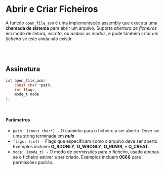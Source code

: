 # Abrir e Criar Ficheiros
A função `open_file_asm` é uma implementação assembly que executa uma **chamada de sistema** para abrir um arquivo. Suporta *abertura de ficheiros* em modo de *leitura*, *escrita*, ou *ambos os modos*, e pode também *criar um ficheiro* se este ainda não existir.

<br><br>

## Assinatura
```C
int open_file_asm(
    const char *path, 
    int flags, 
    mode_t mode
);
```

<br>

#### Parâmetros
- `path: (const char*) -` O caminho para o ficheiro a ser aberto. Deve ser uma string terminada em ***nulo***.
- `flags: (int) -` Flags que especificam como o arquivo deve ser aberto. Exemplos incluem **O_RDONLY**, **O_WRONLY**, **O_RDWR**, e **O_CREAT**.
- `mode: (mode_t) -` O modo de permissões para o ficheiro, usado apenas se o ficheiro estiver a ser criado. Exemplos incluem **0666** para permissões padrão.